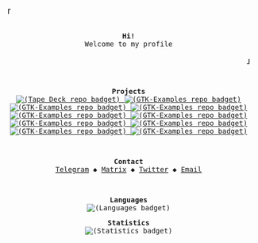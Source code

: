 <!-- From: https://github.com/owl4ce/owl4ce -->

<!-- Top left thing -->
<p align="left"><strong><samp>「</samp></strong></p>

<!-- Profile -->
<p align="center">
  <samp><br>
    <strong>Hi!</strong><br>
    <span>Welcome to my profile</span><br>
  </samp>
</p>

<!-- Bottom right thing -->
<p align="right"><strong><samp>」</samp></strong></p>

<br>

<p align="center">
  <samp>
    <strong>Projects</strong><br>  
    <!-- Tape Deck -->
    <a target="_blank" href="https://github.com/Miqueas/TapeDeck">
      <picture>
        <source media="(prefers-color-scheme: dark)" srcset="https://github-readme-stats.vercel.app/api/pin/?username=Miqueas&repo=TapeDeck&hide_border=true&bg_color=00000000&title_color=fafafa&text_color=fafafa&icon_color=fafafa">
        <source media="(prefers-color-scheme: light)" srcset="https://github-readme-stats.vercel.app/api/pin/?username=Miqueas&repo=TapeDeck&hide_border=true&bg_color=00000000&title_color=16161d&text_color=16161d&icon_color=16161d">
        <img alt="(Tape Deck repo badget)">
      </picture>
    </a>
    <!-- GTK Examples -->
    <a target="_blank" href="https://github.com/Miqueas/GTK-Examples">
      <picture>
        <source media="(prefers-color-scheme: dark)" srcset="https://github-readme-stats.vercel.app/api/pin/?username=Miqueas&repo=GTK-Examples&hide_border=true&bg_color=00000000&title_color=fafafa&text_color=fafafa&icon_color=fafafa">
        <source media="(prefers-color-scheme: light)" srcset="https://github-readme-stats.vercel.app/api/pin/?username=Miqueas&repo=GTK-Examples&hide_border=true&bg_color=00000000&title_color=16161d&text_color=16161d&icon_color=16161d">
        <img alt="(GTK-Examples repo badget)">
      </picture>
    </a>
    <!-- Github REST API Examples -->
    <a target="_blank" href="https://github.com/Miqueas/Github-REST-API-Examples">
      <picture>
        <source media="(prefers-color-scheme: dark)" srcset="https://github-readme-stats.vercel.app/api/pin/?username=Miqueas&repo=Github-REST-API-Examples&hide_border=true&bg_color=00000000&title_color=fafafa&text_color=fafafa&icon_color=fafafa">
        <source media="(prefers-color-scheme: light)" srcset="https://github-readme-stats.vercel.app/api/pin/?username=Miqueas&repo=Github-REST-API-Examples&hide_border=true&bg_color=00000000&title_color=16161d&text_color=16161d&icon_color=16161d">
        <img alt="(GTK-Examples repo badget)">
      </picture>
    </a>
    <!-- Logit -->
    <a target="_blank" href="https://github.com/Miqueas/Logit">
      <picture>
        <source media="(prefers-color-scheme: dark)" srcset="https://github-readme-stats.vercel.app/api/pin/?username=Miqueas&repo=Logit&hide_border=true&bg_color=00000000&title_color=fafafa&text_color=fafafa&icon_color=fafafa">
        <source media="(prefers-color-scheme: light)" srcset="https://github-readme-stats.vercel.app/api/pin/?username=Miqueas&repo=Logit&hide_border=true&bg_color=00000000&title_color=16161d&text_color=16161d&icon_color=16161d">
        <img alt="(GTK-Examples repo badget)">
      </picture>
    </a>
    <!-- Self -->
    <a target="_blank" href="https://github.com/Miqueas/Self">
      <picture>
        <source media="(prefers-color-scheme: dark)" srcset="https://github-readme-stats.vercel.app/api/pin/?username=Miqueas&repo=Self&hide_border=true&bg_color=00000000&title_color=fafafa&text_color=fafafa&icon_color=fafafa">
        <source media="(prefers-color-scheme: light)" srcset="https://github-readme-stats.vercel.app/api/pin/?username=Miqueas&repo=Self&hide_border=true&bg_color=00000000&title_color=16161d&text_color=16161d&icon_color=16161d">
        <img alt="(GTK-Examples repo badget)">
      </picture>
    </a>
    <!-- LearningNotes -->
    <a target="_blank" href="https://github.com/Miqueas/LearningNotes">
      <picture>
        <source media="(prefers-color-scheme: dark)" srcset="https://github-readme-stats.vercel.app/api/pin/?username=Miqueas&repo=LearningNotes&hide_border=true&bg_color=00000000&title_color=fafafa&text_color=fafafa&icon_color=fafafa">
        <source media="(prefers-color-scheme: light)" srcset="https://github-readme-stats.vercel.app/api/pin/?username=Miqueas&repo=LearningNotes&hide_border=true&bg_color=00000000&title_color=16161d&text_color=16161d&icon_color=16161d">
        <img alt="(GTK-Examples repo badget)">
      </picture>
    </a>
    <!-- Static -->
    <a target="_blank" href="https://github.com/Miqueas/Static">
      <picture>
        <source media="(prefers-color-scheme: dark)" srcset="https://github-readme-stats.vercel.app/api/pin/?username=Miqueas&repo=Static&hide_border=true&bg_color=00000000&title_color=fafafa&text_color=fafafa&icon_color=fafafa">
        <source media="(prefers-color-scheme: light)" srcset="https://github-readme-stats.vercel.app/api/pin/?username=Miqueas&repo=Static&hide_border=true&bg_color=00000000&title_color=16161d&text_color=16161d&icon_color=16161d">
        <img alt="(GTK-Examples repo badget)">
      </picture>
    </a>
    <!-- Lua C API Examples -->
    <a target="_blank" href="https://github.com/Miqueas/Lua-C-API-Examples">
      <picture>
        <source media="(prefers-color-scheme: dark)" srcset="https://github-readme-stats.vercel.app/api/pin/?username=Miqueas&repo=Lua-C-API-Examples&hide_border=true&bg_color=00000000&title_color=fafafa&text_color=fafafa&icon_color=fafafa">
        <source media="(prefers-color-scheme: light)" srcset="https://github-readme-stats.vercel.app/api/pin/?username=Miqueas&repo=Lua-C-API-Examples&hide_border=true&bg_color=00000000&title_color=16161d&text_color=16161d&icon_color=16161d">
        <img alt="(GTK-Examples repo badget)">
      </picture>
    </a>
    <!-- dots -->
    <a target="_blank" href="https://github.com/Miqueas/JsProjects">
      <picture>
        <source media="(prefers-color-scheme: dark)" srcset="https://github-readme-stats.vercel.app/api/pin/?username=Miqueas&repo=JsProjects&hide_border=true&bg_color=00000000&title_color=fafafa&text_color=fafafa&icon_color=fafafa">
        <source media="(prefers-color-scheme: light)" srcset="https://github-readme-stats.vercel.app/api/pin/?username=Miqueas&repo=JsProjects&hide_border=true&bg_color=00000000&title_color=16161d&text_color=16161d&icon_color=16161d">
        <img alt="(GTK-Examples repo badget)">
      </picture>
    </a>
    <!-- Ink -->
    <a target="_blank" href="https://github.com/Miqueas/Ink">
      <picture>
        <source media="(prefers-color-scheme: dark)" srcset="https://github-readme-stats.vercel.app/api/pin/?username=Miqueas&repo=Ink&hide_border=true&bg_color=00000000&title_color=fafafa&text_color=fafafa&icon_color=fafafa">
        <source media="(prefers-color-scheme: light)" srcset="https://github-readme-stats.vercel.app/api/pin/?username=Miqueas&repo=Ink&hide_border=true&bg_color=00000000&title_color=16161d&text_color=16161d&icon_color=16161d">
        <img alt="(GTK-Examples repo badget)">
      </picture>
    </a>
  </samp>
</p>

<br>

<!-- Contact -->
<p align="center">
  <samp>
    <strong>Contact</strong><br>
    <a href="https://t.me/MiqueasDev" target="_blank">Telegram</a> &#9670;
    <a href="https://matrix.to/#/@m1que4s:matrix.org">Matrix</a> &#9670;
    <a href="https://twitter.com/MiqueasDev" target="_blank">Twitter</a> &#9670;
    <a href="mailto:miqueas2020@yahoo.com" target="_blank">Email</a>
  </samp>
</p>

<br>

<p align="center">
  <samp>
    <strong>Languages</strong><br>
    <picture>
      <source media="(prefers-color-scheme: dark)" srcset="https://github-readme-stats.vercel.app/api/top-langs/?username=Miqueas&layout=compact&hide=makefile%2chtml%2cgo%2ccss%2cc%23%2cc%2b%2b%2cmeson%2ccmake%2cdockerfile%2cshell%2cnsis%2cpug&hide_border=true&bg_color=00000000&title_color=fafafa&text_color=fafafa&langs_count=10">
      <source media="(prefers-color-scheme: light)" srcset="https://github-readme-stats.vercel.app/api/top-langs/?username=Miqueas&layout=compact&hide=makefile%2chtml%2cgo%2ccss%2cc%23%2cc%2b%2b%2cmeson%2ccmake%2cdockerfile%2cshell%2cnsis%2cpug&hide_border=true&bg_color=00000000&title_color=16161d&text_color=16161d&langs_count=10">
      <img alt="(Languages badget)">
    </picture>
  </samp>
</p>

<p align="center">
  <samp>
    <strong>Statistics</strong><br>
    <picture>
      <source media="(prefers-color-scheme: dark)" srcset="https://github-readme-stats.vercel.app/api/?username=Miqueas&show_icons=true&hide_border=true&bg_color=00000000&title_color=fafafa&text_color=fafafa">
      <source media="(prefers-color-scheme: light)" srcset="https://github-readme-stats.vercel.app/api/?username=Miqueas&show_icons=true&hide_border=true&bg_color=00000000&title_color=16161d&text_color=16161d">
      <img alt="(Statistics badget)">
    </picture>
  </samp>
</p>
